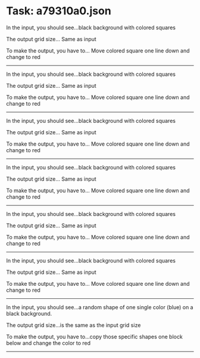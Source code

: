 # Task: a79310a0.json

In the input, you should see...black background with colored squares

The output grid size... Same as input

To make the output, you have to... Move colored square one line down and change to red

---

In the input, you should see...black background with colored squares

The output grid size... Same as input

To make the output, you have to... Move colored square one line down and change to red

---

In the input, you should see...black background with colored squares

The output grid size... Same as input

To make the output, you have to... Move colored square one line down and change to red

---

In the input, you should see...black background with colored squares

The output grid size... Same as input

To make the output, you have to... Move colored square one line down and change to red

---

In the input, you should see...black background with colored squares

The output grid size... Same as input

To make the output, you have to... Move colored square one line down and change to red

---

In the input, you should see...black background with colored squares

The output grid size... Same as input

To make the output, you have to... Move colored square one line down and change to red

---

In the input, you should see...a random shape of one single color (blue) on a black background.

The output grid size...is the same as the input grid size

To make the output, you have to...copy those specific shapes one block below and change the color to red

---

